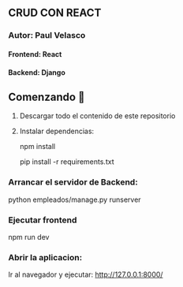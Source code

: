 ## CRUD CON REACT

### Autor: Paul Velasco

#### Frontend: React

#### Backend: Django

## Comenzando 🚀

1. Descargar todo el contenido de este repositorio
2. Instalar dependencias:
   

   npm install


   pip install -r requirements.txt
   
### Arrancar el servidor de Backend:


python empleados/manage.py runserver



### Ejecutar frontend

npm run dev


### Abrir la aplicacion:

Ir al navegador y ejecutar:
http://127.0.0.1:8000/